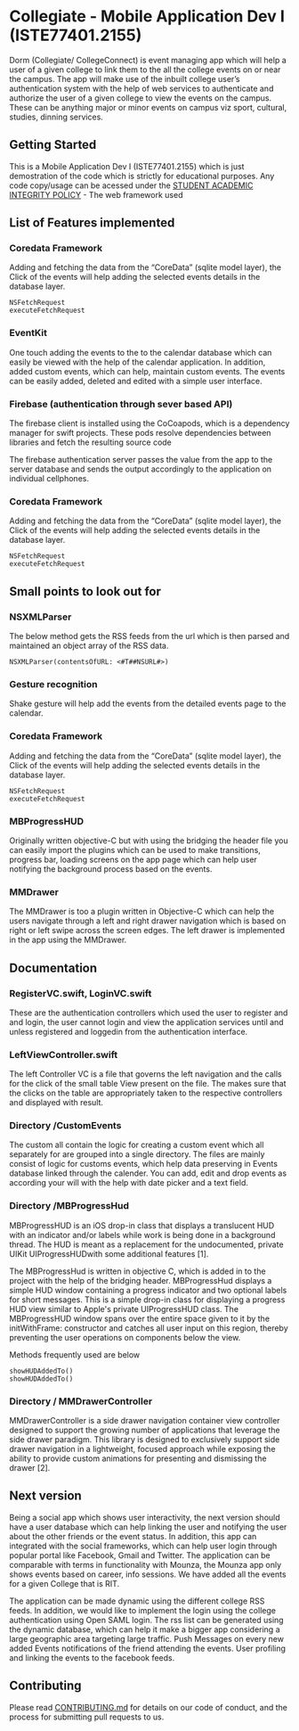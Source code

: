 # Collegiate - Mobile Application Dev I (ISTE77401.2155)

Dorm (Collegiate/ CollegeConnect) is event managing app which will help a user of a given college to link them to the all the college events on or near the campus. The app will make use of the inbuilt college user’s authentication system with the help of web services to authenticate and authorize the user of a given college to view the events on the campus. These can be anything major or minor events on campus viz sport, cultural, studies, dinning services.

## Getting Started

This is a Mobile Application Dev I (ISTE77401.2155) which is just demostration of the code which is strictly for educational purposes. Any code copy/usage can be acessed under the  [STUDENT ACADEMIC INTEGRITY POLICY](https://www.rit.edu/academicaffairs/policiesmanual/d080) - The web framework used

## List of Features implemented

### Coredata Framework
Adding and fetching the data from the “CoreData” (sqlite model layer), the Click of the events will help adding the selected events details in the database layer.

```
NSFetchRequest
executeFetchRequest
```
### EventKit 
One touch adding the events to the to the calendar database which can easily be viewed with the help of the calendar application. In addition, added custom events, which can help, maintain custom events. The events can be easily added, deleted and edited with a simple user interface.

### Firebase (authentication through sever based API)
The firebase client is installed using the CoCoapods, which is a dependency manager for swift projects. These pods resolve dependencies between libraries and fetch the resulting source code

The firebase authentication server passes the value from the app to the server database and sends the output accordingly to the application on individual cellphones.

### Coredata Framework
Adding and fetching the data from the “CoreData” (sqlite model layer), the Click of the events will help adding the selected events details in the database layer.

```
NSFetchRequest
executeFetchRequest
```

## Small points to look out for

### NSXMLParser
The below method gets the RSS feeds from the url which is then parsed and maintained an object array of the  RSS data.

```
NSXMLParser(contentsOfURL: <#T##NSURL#>)
```
### Gesture recognition 
Shake gesture will help add the events from the detailed events page to the calendar.

### Coredata Framework
Adding and fetching the data from the “CoreData” (sqlite model layer), the Click of the events will help adding the selected events details in the database layer.

```
NSFetchRequest
executeFetchRequest
```
### MBProgressHUD  
Originally written objective-C but with using the bridging the header file you can easily import the plugins which can be used to make transitions, progress bar, loading screens on the app page which can help user notifying the background process based on the events.


### MMDrawer  
The MMDrawer is too a plugin written in Objective-C which can help the users navigate through a left and right drawer navigation which is based on right or left swipe across the screen edges. The left drawer is implemented in the app using the MMDrawer.


## Documentation 
### RegisterVC.swift, LoginVC.swift 
These are the authentication controllers which used the user to register and and login, the user cannot login and view the application services until and unless registered and loggedin from the authentication interface.

### LeftViewController.swift 
The left Controller VC is a file that governs the left navigation and the calls for the click of the small table View present on the file. The makes sure that the clicks on the table are appropriately taken to the respective controllers and displayed with result.


### Directory /CustomEvents 
The custom all contain the logic for creating a custom event which all separately for are grouped into a single directory. The files are mainly consist of logic for customs events, which help data preserving in Events database linked through the calender. You can add, edit and drop events as according your will with the help with date picker and a text field.


### Directory /MBProgressHud 
MBProgressHUD is an iOS drop-in class that displays a translucent HUD with an indicator and/or labels while work is being done in a background thread. The HUD is meant as a replacement for the undocumented, private UIKit UIProgressHUDwith some additional features [1]. 

The MBProgressHud is written in objective C, which is added in to the project with the help of the bridging header. MBProgressHud displays a simple HUD window containing a progress indicator and two optional labels for short messages.
This is a simple drop-in class for displaying a progress HUD view similar to Apple's private UIProgressHUD class. The MBProgressHUD window spans over the entire space given to it by the initWithFrame: constructor and catches all user input on this region, thereby preventing the user operations on components below the view.

Methods frequently used are below
```
showHUDAddedTo()
showHUDAddedTo()

```
### Directory / MMDrawerController 

MMDrawerController is a side drawer navigation container view controller designed to support the growing number of applications that leverage the side drawer paradigm. This library is designed to exclusively support side drawer navigation in a lightweight, focused approach while exposing the ability to provide custom animations for presenting and dismissing the drawer [2].


## Next version
Being a social app which shows user interactivity, the next version should have a user database which can help linking the user and notifying the user about the other friends or the event status. In addition, this app can integrated with the social frameworks, which can help user login through popular portal like Facebook, Gmail and Twitter. The application can be comparable with terms in functionality with Mounza, the Mounza app only shows events based on career, info sessions. We have added all the events for a given College that is RIT.

 The application can be made dynamic using the different college RSS feeds. In addition, we would like to implement the login using the college authentication using Open SAML login. The rss list can be generated using the dynamic database, which can help it make a bigger app considering a large geographic area targeting large traffic. Push Messages on every new added Events notifications of the friend attending the events. User profiling and linking the events to the facebook feeds.

## Contributing

Please read [CONTRIBUTING.md](https://gist.github.com/PurpleBooth/b24679402957c63ec426) for details on our code of conduct, and the process for submitting pull requests to us.








